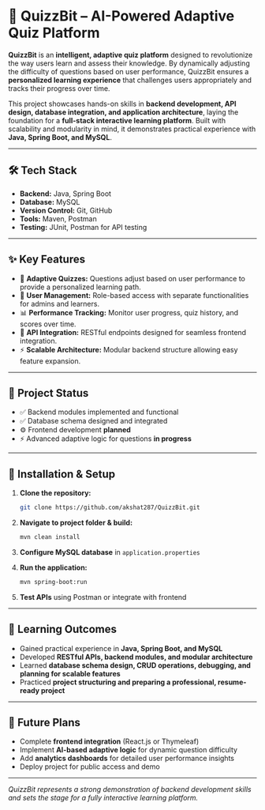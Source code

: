 # 🎯 QuizzBit – AI-Powered Adaptive Quiz Platform

**QuizzBit** is an **intelligent, adaptive quiz platform** designed to revolutionize the way users learn and assess their knowledge. By dynamically adjusting the difficulty of questions based on user performance, QuizzBit ensures a **personalized learning experience** that challenges users appropriately and tracks their progress over time.

This project showcases hands-on skills in **backend development, API design, database integration, and application architecture**, laying the foundation for a **full-stack interactive learning platform**. Built with scalability and modularity in mind, it demonstrates practical experience with **Java, Spring Boot, and MySQL**.

---

## 🛠️ Tech Stack

* **Backend:** Java, Spring Boot
* **Database:** MySQL
* **Version Control:** Git, GitHub
* **Tools:** Maven, Postman
* **Testing:** JUnit, Postman for API testing

---

## ✨ Key Features

* 🧠 **Adaptive Quizzes:** Questions adjust based on user performance to provide a personalized learning path.
* 👤 **User Management:** Role-based access with separate functionalities for admins and learners.
* 📊 **Performance Tracking:** Monitor user progress, quiz history, and scores over time.
* 🔗 **API Integration:** RESTful endpoints designed for seamless frontend integration.
* ⚡ **Scalable Architecture:** Modular backend structure allowing easy feature expansion.

---

## 📌 Project Status

* ✅ Backend modules implemented and functional
* ✅ Database schema designed and integrated
* ⚙️ Frontend development **planned**
* ⚡ Advanced adaptive logic for questions **in progress**

---

## 🚀 Installation & Setup

1. **Clone the repository:**

   ```bash
   git clone https://github.com/akshat287/QuizzBit.git
   ```
2. **Navigate to project folder & build:**

   ```bash
   mvn clean install
   ```
3. **Configure MySQL database** in `application.properties`
4. **Run the application:**

   ```bash
   mvn spring-boot:run
   ```
5. **Test APIs** using Postman or integrate with frontend

---

## 🎯 Learning Outcomes

* Gained practical experience in **Java, Spring Boot, and MySQL**
* Developed **RESTful APIs, backend modules, and modular architecture**
* Learned **database schema design, CRUD operations, debugging, and planning for scalable features**
* Practiced **project structuring and preparing a professional, resume-ready project**

---

## 📌 Future Plans

* Complete **frontend integration** (React.js or Thymeleaf)
* Implement **AI-based adaptive logic** for dynamic question difficulty
* Add **analytics dashboards** for detailed user performance insights
* Deploy project for public access and demo

---

*QuizzBit represents a strong demonstration of backend development skills and sets the stage for a fully interactive learning platform.*

